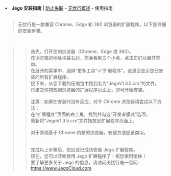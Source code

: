 <li><strong>Jego 安装指南</strong> | <a href="https://zh.jego.pro/shi-yong-jiao-cheng/fang-zhi-shi-lian">防止失联</a> - <a href="https://zh.jego.pro/">无忧行概述</a> - 使用指南</li>
<br>
<blockquote>无忧行是一款兼容 Chrome、Edge 和 360 浏览器的扩展程序。以下是详细的安装步骤。</blockquote>
<br>
<blockquote>
<blockquote>
首先，打开您的浏览器（Chrome、Edge 或 360）。<br>
在浏览器的地址栏最右边，您会看到三个小点，点击它们以展开菜单。<br>
在展开的菜单中，选择“更多工具”->“扩展程序”。这里会显示您已安装的所有扩展程序。<br>
接下来，从您下载的压缩包中找到名为“JegoV1.3.5.crx”的文件。<br>
将该文件拖放到浏览器的扩展程序页面上，即可开始安装。<br>
<br>
注意：如果在安装时没有反应，对于 Chrome 浏览器请尝试以下方法：<br>
在“扩展程序”页面的右上角，找到并勾选“开发者模式”选项。<br>
重新将“JegoV1.3.5.crx”文件拖放到扩展程序页面上。<br>
<br>
对于其他基于 Chrome 内核的浏览器，安装方法应该类似。<br>
<br>
<br>
完成以上步骤后，您应该已成功安装 Jego 扩展程序。<br>
  现在，您可以开始使用 Jego 扩展程序了！祝您使用愉快！<br>
要了解更多关于 Jego 的信息，请访问无忧行唯一官网:<br>
  <a href="https://www.JegoCloud.com" title="科学上网 | 插件：无忧行 - New Bing和ChatGPT免费上">https://www.JegoCloud.com</a>
  </blockquote>  </blockquote>
